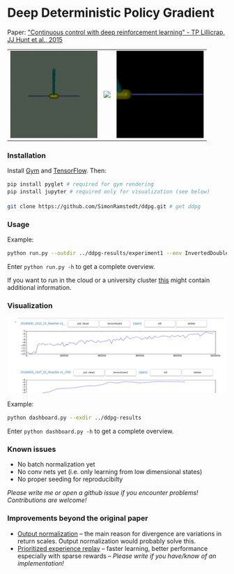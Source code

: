 # Deep Deterministic Policy Gradient
Paper: ["Continuous control with deep reinforcement learning" - TP Lillicrap, JJ Hunt et al., 2015](http://arxiv.org/abs/1509.02971)

<table>
  <tr>
    <td><img src="./readme/ipend.gif?raw=true" width="200"></td>
    <td><img src="./readme/reacher.gif?raw=true" width="200"></td>
    <td><img src="./readme/pend.gif?raw=true" width="200"></td>
  </tr>
</table>

### Installation
Install [Gym](https://github.com/openai/gym#installation) and [TensorFlow](https://www.tensorflow.org/versions/r0.9/get_started/os_setup.html). Then:

```bash
pip install pyglet # required for gym rendering
pip install jupyter # required only for visualization (see below)

git clone https://github.com/SimonRamstedt/ddpg.git # get ddpg
```

### Usage
Example:
```bash
python run.py --outdir ../ddpg-results/experiment1 --env InvertedDoublePendulum-v1
```
Enter `python run.py -h` to get a complete overview.

If you want to run in the cloud or a university cluster [this](https://github.com/SimonRamstedt/ddpg-darmstadt) might contain additional information.

### Visualization

<img src="./readme/db.png" width="800">

Example:
```bash
python dashboard.py --exdir ../ddpg-results
```
Enter `python dashboard.py -h` to get a complete overview.

### Known issues
- No batch normalization yet
- No conv nets yet (i.e. only learning from low dimensional states)
- No proper seeding for reproducibilty

*Please write me or open a github issue if you encounter problems! Contributions are welcome!*

### Improvements beyond the original paper
- [Output normalization](http://www0.cs.ucl.ac.uk/staff/d.silver/web/Publications_files/popart.pdf) – the main reason for divergence are variations in return scales. Output normalization would probably solve this.
- [Prioritized experience replay](http://arxiv.org/abs/1511.05952) – faster learning, better performance especially with sparse rewards – *Please write if you have/know of an implementation!*
